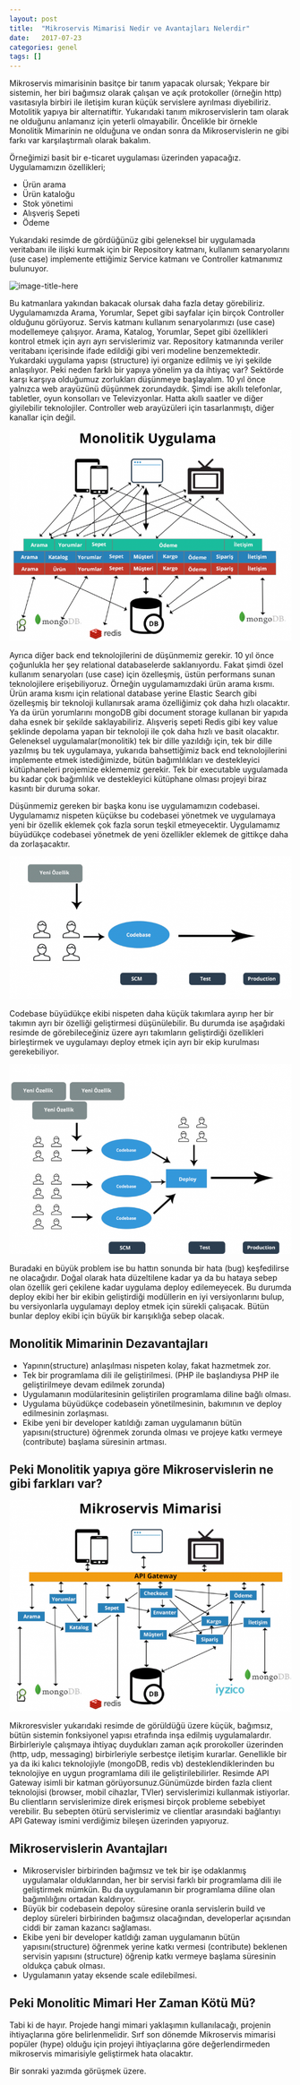 ```yaml
---
layout: post
title:  "Mikroservis Mimarisi Nedir ve Avantajları Nelerdir"
date:   2017-07-23
categories: genel
tags: []
---
```

Mikroservis mimarisinin basitçe bir tanım yapacak olursak; Yekpare bir sistemin, her biri bağımsız olarak çalışan ve açık protokoller (örneğin http) vasıtasıyla birbiri ile iletişim kuran küçük servislere ayrılması diyebiliriz. Motolitik yapıya bir alternatiftir.
Yukarıdaki tanım mikroservislerin tam olarak ne olduğunu anlamanız için yeterli olmayabilir. Öncelikle bir örnekle Monolitik Mimarinin ne olduğuna ve ondan sonra da Mikroservislerin ne gibi farkı var karşılaştırmalı olarak bakalım.

Örneğimizi basit bir e-ticaret uygulaması üzerinden yapacağız. Uygulamamızın özellikleri;
- Ürün arama
- Ürün kataloğu
- Stok yönetimi
- Alışveriş Sepeti
- Ödeme

Yukarıdaki resimde de gördüğünüz gibi geleneksel bir uygulamada veritabanı ile ilişki kurmak için bir Repository katmanı, kullanım senaryolarını (use case) implemente ettiğimiz Service katmanı ve Controller katmanımız bulunuyor.

![image-title-here](/assets/img/imgmonolitik-uygulama.png)

Bu katmanlara yakından bakacak olursak daha fazla detay görebiliriz. Uygulamamızda Arama, Yorumlar, Sepet gibi sayfalar için birçok Controller olduğunu görüyoruz.
Servis katmanı kullanım senaryolarımızı (use case) modellemeye çalışıyor. Arama, Katalog, Yorumlar, Sepet gibi özellikleri kontrol etmek için ayrı ayrı servislerimiz var.
Repository katmanında veriler veritabanı içerisinde ifade edildiği gibi veri modeline benzemektedir.
Yukardaki uygulama yapısı (structure) iyi organize edilmiş ve iyi şekilde anlaşılıyor. Peki neden farklı bir yapıya yönelim ya da ihtiyaç var?
Sektörde karşı karşıya olduğumuz zorlukları düşünmeye başlayalım. 10 yıl önce yalnızca web arayüzünü düşünmek zorundaydık. Şimdi ise akıllı telefonlar, tabletler, oyun konsolları ve Televizyonlar. Hatta akıllı saatler ve diğer giyilebilir teknolojiler. Controller web arayüzüleri için tasarlanmıştı, diğer kanallar için değil.

![image-title-here](/assets/img/monolitik-uygulama2.png)

Ayrıca diğer back end teknolojilerini de düşünmemiz gerekir. 10 yıl önce çoğunlukla her şey relational databaselerde saklanıyordu. Fakat şimdi özel kullanım senaryoları (use case) için özelleşmiş, üstün performans sunan teknolojilere erişebiliyoruz. Örneğin uygulamamızdaki ürün arama kısmı. Ürün arama kısmı için relational database yerine Elastic Search gibi özelleşmiş bir teknoloji kullanırsak arama özelliğimiz çok daha hızlı olacaktır. Ya da ürün yorumlarını mongoDB gibi document storage kullanan bir yapıda daha esnek bir şekilde saklayabiliriz. Alışveriş sepeti Redis gibi key value şeklinde depolama yapan bir teknoloji ile çok daha hızlı ve basit olacaktır.
Geleneksel uygulamalar(monolitik) tek bir dille yazıldığı için, tek bir dille yazılmış bu tek uygulamaya, yukarıda bahsettiğimiz back end teknolojilerini implemente etmek istediğimizde, bütün bağımlılıkları ve destekleyici kütüphaneleri projemize eklememiz gerekir. Tek bir executable uygulamada bu kadar çok bağımlılık ve destekleyici kütüphane olması projeyi biraz kasıntı bir duruma sokar.

Düşünmemiz gereken bir başka konu ise uygulamamızın codebasei. Uygulamamız nispeten küçükse bu codebasei yönetmek ve uygulamaya yeni bir özellik eklemek çok fazla sorun teşkil etmeyecektir. Uygulamamız büyüdükçe codebasei yönetmek de yeni özellikler eklemek de gittikçe daha da zorlaşacaktır.

![image-title-here](/assets/img/monolitik-uygulama3.png)

Codebase büyüdükçe ekibi nispeten daha küçük takımlara ayırıp her bir takımın ayrı bir özelliği geliştirmesi düşünülebilir. Bu durumda ise aşağıdaki resimde de görebileceğiniz üzere ayrı takımların geliştirdiği özellikleri birleştirmek ve uygulamayı deploy etmek için ayrı bir ekip kurulması gerekebiliyor.

![image-title-here](/assets/img/monolitik-uygulama4.png)

Buradaki en büyük problem ise bu hattın sonunda bir hata (bug) keşfedilirse ne olacağıdır. Doğal olarak hata düzeltilene kadar ya da bu hataya sebep olan özellik geri çekilene kadar uygulama deploy edilemeyecek. Bu durumda deploy ekibi her bir ekibin geliştirdiği modüllerin en iyi versiyonlarını bulup, bu versiyonlarla uygulamayı deploy etmek için sürekli çalışacak. Bütün bunlar deploy ekibi için büyük bir karışıklığa sebep olacak.

## Monolitik Mimarinin Dezavantajları
- Yapının(structure) anlaşılması nispeten kolay, fakat hazmetmek zor.
- Tek bir programlama dili ile geliştirilmesi. (PHP ile başlandıysa PHP ile geliştirilmeye devam edilmek zorunda)
- Uygulamanın modülaritesinin geliştirilen programlama diline bağlı olması.
- Uygulama büyüdükçe codebasein yönetilmesinin, bakımının ve deploy edilmesinin zorlaşması.
- Ekibe yeni bir developer katıldığı zaman uygulamanın bütün yapısını(structure) öğrenmek zorunda olması ve projeye katkı vermeye (contribute) başlama süresinin artması.

## Peki Monolitik yapıya göre Mikroservislerin ne gibi farkları var?

![image-title-here](/assets/img/mikroservis.png)

Mikroresvisler yukarıdaki resimde de görüldüğü üzere küçük, bağımsız, bütün sistemin fonksiyonel yapısı etrafında inşa edilmiş uygulamalardır. Birbirleriyle çalışmaya ihtiyaç duydukları zaman açık prorokoller üzerinden (http, udp, messaging) birbirleriyle serbestçe iletişim kurarlar. Genellikle bir ya da iki kalıcı teknolojiyle (mongoDB, redis vb) desteklendiklerinden bu teknolojiye en uygun programlama dili ile geliştirilebilirler.
Resimde API Gateway isimli bir katman görüyorsunuz.Günümüzde birden fazla client teknolojisi (browser, mobil cihazlar, TVler) servislerimizi kullanmak istiyorlar. Bu clientların servislerimize direk erişmesi birçok probleme sebebiyet verebilir. Bu sebepten ötürü servislerimiz ve clientlar arasındaki bağlantıyı API Gateway ismini verdiğimiz bileşen üzerinden yapıyoruz.

## Mikroservislerin Avantajları
- Mikroservisler birbirinden bağımsız ve tek bir işe odaklanmış uygulamalar olduklarından, her bir servisi farklı bir programlama dili ile geliştirmek mümkün. Bu da uygulamanın bir programlama diline olan bağımlılığını ortadan kaldırıyor.
- Büyük bir codebasein depoloy süresine oranla servislerin build ve deploy süreleri birbirinden bağımsız olacağından, developerlar açısından ciddi bir zaman kazancı sağlaması.
- Ekibe yeni bir developer katldığı zaman uygulamanın bütün yapısını(structure) öğrenmek yerine katkı vermesi (contribute) beklenen servisin yapısını (structure) öğrenip katkı vermeye başlama süresinin oldukça çabuk olması.
- Uygulamanın yatay eksende scale edilebilmesi.

## Peki Monolitic Mimari Her Zaman Kötü Mü?
Tabi ki de hayır. Projede hangi mimari yaklaşımın kullanılacağı, projenin ihtiyaçlarına göre belirlenmelidir. Sırf son dönemde Mikroservis mimarisi popüler (hype) olduğu için projeyi ihtiyaçlarına göre değerlendirmeden mikroservis mimarisiyle geliştirmek hata olacaktır.

Bir sonraki yazımda görüşmek üzere.

